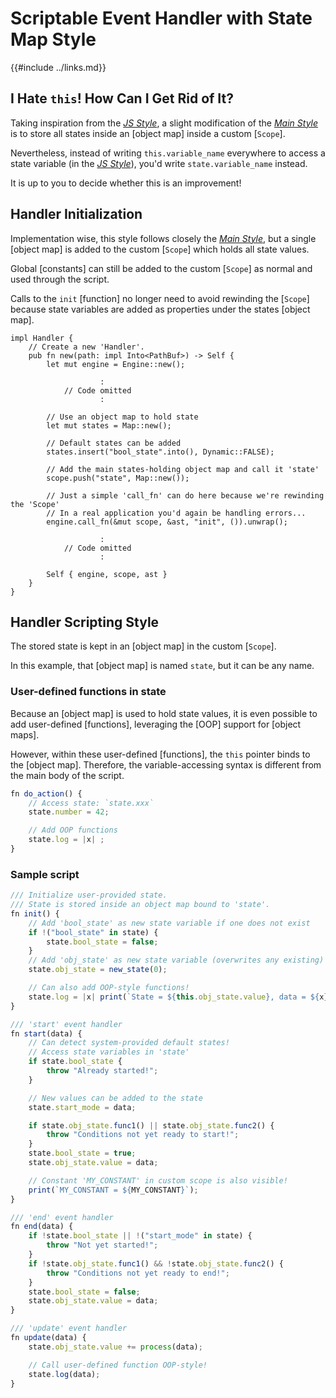 Scriptable Event Handler with State<br/>Map Style
================================================

{{#include ../links.md}}


I Hate `this`!  How Can I Get Rid of It?
---------------------------------------

Taking inspiration from the [_JS Style_](events-2.md), a slight modification of the
[_Main Style_](events-1.md) is to store all states inside an [object map] inside a custom [`Scope`].

Nevertheless, instead of writing `this.variable_name` everywhere to access a state variable (in the
[_JS Style_](events-2.md)), you'd write `state.variable_name` instead.

It is up to you to decide whether this is an improvement!


Handler Initialization
----------------------

Implementation wise, this style follows closely the [_Main Style_](events-1.md), but a single
[object map] is added to the custom [`Scope`] which holds all state values.

Global [constants] can still be added to the custom [`Scope`] as normal and used through the script.

Calls to the `init` [function] no longer need to avoid rewinding the [`Scope`] because state variables
are added as properties under the states [object map].

```rust,no_run
impl Handler {
    // Create a new 'Handler'.
    pub fn new(path: impl Into<PathBuf>) -> Self {
        let mut engine = Engine::new();

                    :
            // Code omitted
                    :

        // Use an object map to hold state
        let mut states = Map::new();

        // Default states can be added
        states.insert("bool_state".into(), Dynamic::FALSE);

        // Add the main states-holding object map and call it 'state'
        scope.push("state", Map::new());

        // Just a simple 'call_fn' can do here because we're rewinding the 'Scope'
        // In a real application you'd again be handling errors...
        engine.call_fn(&mut scope, &ast, "init", ()).unwrap();

                    :
            // Code omitted
                    :

        Self { engine, scope, ast }
    }
}
```


Handler Scripting Style
-----------------------

The stored state is kept in an [object map] in the custom [`Scope`].

In this example, that [object map] is named `state`, but it can be any name.

### User-defined functions in state

Because an [object map] is used to hold state values, it is even possible to add user-defined
[functions], leveraging the [OOP] support for [object maps].

However, within these user-defined [functions], the `this` pointer binds to the [object map].
Therefore, the variable-accessing syntax is different from the main body of the script.

```js
fn do_action() {
    // Access state: `state.xxx`
    state.number = 42;

    // Add OOP functions
    state.log = |x| ;
}
```

### Sample script

```js
/// Initialize user-provided state.
/// State is stored inside an object map bound to 'state'.
fn init() {
    // Add 'bool_state' as new state variable if one does not exist
    if !("bool_state" in state) {
        state.bool_state = false;
    }
    // Add 'obj_state' as new state variable (overwrites any existing)
    state.obj_state = new_state(0);

    // Can also add OOP-style functions!
    state.log = |x| print(`State = ${this.obj_state.value}, data = ${x}`);
}

/// 'start' event handler
fn start(data) {
    // Can detect system-provided default states!
    // Access state variables in 'state'
    if state.bool_state {
        throw "Already started!";
    }

    // New values can be added to the state
    state.start_mode = data;

    if state.obj_state.func1() || state.obj_state.func2() {
        throw "Conditions not yet ready to start!";
    }
    state.bool_state = true;
    state.obj_state.value = data;

    // Constant 'MY_CONSTANT' in custom scope is also visible!
    print(`MY_CONSTANT = ${MY_CONSTANT}`);
}

/// 'end' event handler
fn end(data) {
    if !state.bool_state || !("start_mode" in state) {
        throw "Not yet started!";
    }
    if !state.obj_state.func1() && !state.obj_state.func2() {
        throw "Conditions not yet ready to end!";
    }
    state.bool_state = false;
    state.obj_state.value = data;
}

/// 'update' event handler
fn update(data) {
    state.obj_state.value += process(data);

    // Call user-defined function OOP-style!
    state.log(data);
}
```
